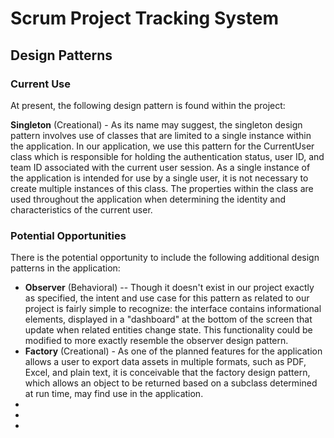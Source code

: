 ﻿# Scrum Project Tracking System
## Design Patterns

### Current Use 

At present, the following design pattern is found within the project:

 **Singleton** (Creational) - As its name may suggest, the singleton design pattern involves use of classes that are limited to a single instance within the application.  In our application, we use this pattern for the CurrentUser class which is responsible for holding the authentication status, user ID, and team ID associated with the current user session.  As a single instance of the application is intended for use by a single user, it is not necessary to create multiple instances of this class.  The properties within the class are used throughout the application when determining the identity and characteristics of the current user.

### Potential Opportunities

There is the potential opportunity to include the following additional design patterns in the application:

 - **Observer** (Behavioral) -- Though it doesn't exist in our project exactly as specified, the intent and use case for this pattern as related to our project is fairly simple to recognize: the interface contains informational elements, displayed in a "dashboard" at the bottom of the screen that update when related entities change state.  This functionality could be modified to more exactly resemble the observer design pattern.
 - **Factory** (Creational) - As one of the planned features for the application allows a user to export data assets in multiple formats, such as PDF, Excel, and plain text, it is conceivable that the factory design pattern, which allows an object to be returned based on a subclass determined at run time,  may find use in the application.
 - 
 - 
 - 

 
